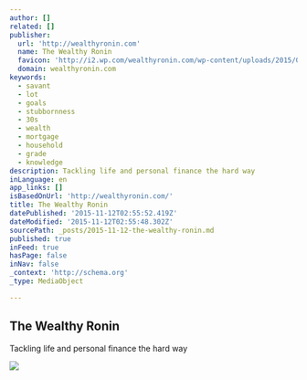 ```yaml
---
author: []
related: []
publisher:
  url: 'http://wealthyronin.com'
  name: The Wealthy Ronin
  favicon: 'http://i2.wp.com/wealthyronin.com/wp-content/uploads/2015/08/cropped-Functional_Japanese_Swords1.jpg?fit=192%2C192'
  domain: wealthyronin.com
keywords:
  - savant
  - lot
  - goals
  - stubbornness
  - 30s
  - wealth
  - mortgage
  - household
  - grade
  - knowledge
description: Tackling life and personal finance the hard way
inLanguage: en
app_links: []
isBasedOnUrl: 'http://wealthyronin.com/'
title: The Wealthy Ronin
datePublished: '2015-11-12T02:55:52.419Z'
dateModified: '2015-11-12T02:55:48.302Z'
sourcePath: _posts/2015-11-12-the-wealthy-ronin.md
published: true
inFeed: true
hasPage: false
inNav: false
_context: 'http://schema.org'
_type: MediaObject

---
```

<article style=""><h1>The Wealthy Ronin</h1><p>Tackling life and personal finance the hard way</p><img src="http://wealthyronin.com/wp-content/uploads/2015/07/cropped-original-samurai-sword.jpg" /></article>